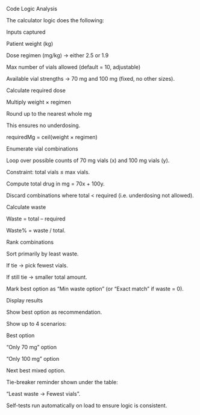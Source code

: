 Code Logic Analysis

The calculator logic does the following:

Inputs captured

Patient weight (kg)

Dose regimen (mg/kg) → either 2.5 or 1.9

Max number of vials allowed (default = 10, adjustable)

Available vial strengths → 70 mg and 100 mg (fixed, no other sizes).

Calculate required dose

Multiply weight × regimen

Round up to the nearest whole mg

This ensures no underdosing.

requiredMg = ceil(weight × regimen)


Enumerate vial combinations

Loop over possible counts of 70 mg vials (x) and 100 mg vials (y).

Constraint: total vials ≤ max vials.

Compute total drug in mg = 70x + 100y.

Discard combinations where total < required (i.e. underdosing not allowed).

Calculate waste

Waste = total – required

Waste% = waste / total.

Rank combinations

Sort primarily by least waste.

If tie → pick fewest vials.

If still tie → smaller total amount.

Mark best option as “Min waste option” (or “Exact match” if waste = 0).

Display results

Show best option as recommendation.

Show up to 4 scenarios:

Best option

“Only 70 mg” option

“Only 100 mg” option

Next best mixed option.

Tie-breaker reminder shown under the table:

“Least waste → Fewest vials”.

Self-tests run automatically on load to ensure logic is consistent.